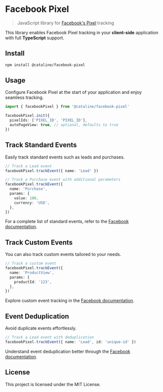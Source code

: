 # Facebook Pixel

> JavaScript library for [Facebook's Pixel](https://developers.facebook.com/docs/meta-pixel/get-started/) tracking

This library enables Facebook Pixel tracking in your **client-side** application with full **TypeScript** support.

## Install

```bash
npm install @cataline/facebook-pixel
```

## Usage

Configure Facebook Pixel at the start of your application and enjoy seamless tracking.

```ts
import { facebookPixel } from '@cataline/facebook-pixel'

facebookPixel.init({
  pixelIds: ['PIXEL_ID', 'PIXEL_ID'],
  autoPageView: true, // optional, defaults to true
})
```

## Track Standard Events

Easily track standard events such as leads and purchases.

```ts
// Track a Lead event
facebookPixel.trackEvent({ name: 'Lead' })

// Track a Purchase event with additional parameters
facebookPixel.trackEvent({
  name: 'Purchase',
  params: {
    value: 100,
    currency: 'USD',
  },
})
```

For a complete list of standard events, refer to the [Facebook documentation](https://en-gb.facebook.com/business/help/402791146561655?id=1205376682832142).

## Track Custom Events

You can also track custom events tailored to your needs.

```ts
// Track a custom event
facebookPixel.trackEvent({
  name: 'ProductView',
  params: {
    productId: '123',
  },
})
```

Explore custom event tracking in the [Facebook documentation](https://developers.facebook.com/docs/meta-pixel/implementation/conversion-tracking/?locale=en_US#tracking-custom-events).

## Event Deduplication

Avoid duplicate events effortlessly.

```ts
// Track a Lead event with deduplication
facebookPixel.trackEvent({ name: 'Lead', id: 'unique-id' })
```

Understand event deduplication better through the [Facebook documentation](https://developers.facebook.com/docs/marketing-api/conversions-api/deduplicate-pixel-and-server-events?locale=en_US).

## License

This project is licensed under the MIT License.
